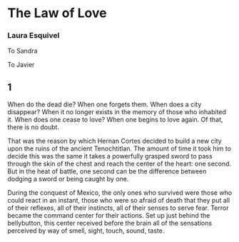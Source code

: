 # The Law of Love
### Laura Esquivel

To Sandra

To Javier

## 1
When do the dead die? When one forgets them. When does a city disappear? When it no longer exists in the memory of those who inhabited it. When does one cease to love? When one begins to love again. Of that, there is no doubt.

That was the reason by which Hernan Cortes decided to build a new city upon the ruins of the ancient Tenochtitlan. The amount of time it took him to decide this was the same it takes a powerfully grasped sword to pass through the skin of the chest and reach the center of the heart: one second. But in the heat of battle, one second can be the difference between dodging a sword or being caught by one.

During the conquest of Mexico, the only ones who survived were those who could react in an instant, those who were so afraid of death that they put all of their reflexes, all of their instincts, all of their senses to serve fear. Terror became the command center for their actions. Set up just behind the bellybutton, this center received before the brain all of the sensations perceived by way of smell, sight, touch, sound, taste.
